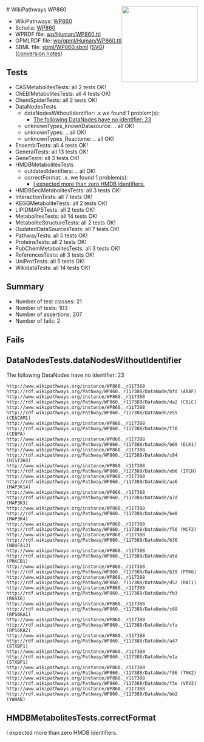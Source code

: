 <img style="float: right; width: 200px" src="../logo.png" />
# WikiPathways WP860

* WikiPathways: [WP860](https://identifiers.org/wikipathways:WP860)
* Scholia: [WP860](https://scholia.toolforge.org/wikipathways/WP860)
* WPRDF file: [wp/Human/WP860.ttl](../wp/Human/WP860.ttl)
* GPMLRDF file: [wp/gpml/Human/WP860.ttl](../wp/gpml/Human/WP860.ttl)
* SBML file: [sbml/WP860.sbml](../sbml/WP860.sbml) ([SVG](../sbml/WP860.svg)) ([conversion notes](../sbml/WP860.txt))

## Tests
* CASMetabolitesTests: all 2 tests OK!
* ChEBIMetabolitesTests: all 4 tests OK!
* ChemSpiderTests: all 2 tests OK!
* DataNodesTests
    * dataNodesWithoutIdentifier: .x we found 1 problem(s):
        * [The following DataNodes have no identifier: 23](#8792c4b2)
    * unknownTypes_knownDatasource: .. all OK!
    * unknownTypes: .. all OK!
    * unknownTypes_Reactome: .. all OK!
* EnsemblTests: all 4 tests OK!
* GeneralTests: all 13 tests OK!
* GeneTests: all 3 tests OK!
* HMDBMetabolitesTests
    * outdatedIdentifiers: .. all OK!
    * correctFormat: .x. we found 1 problem(s):
        * [I expected more than zero HMDB identifiers.](#ad154c1e)
* HMDBSecMetabolitesTests: all 3 tests OK!
* InteractionTests: all 7 tests OK!
* KEGGMetaboliteTests: all 2 tests OK!
* LIPIDMAPSTests: all 2 tests OK!
* MetabolitesTests: all 14 tests OK!
* MetaboliteStructureTests: all 2 tests OK!
* OudatedDataSourcesTests: all 7 tests OK!
* PathwayTests: all 5 tests OK!
* ProteinsTests: all 2 tests OK!
* PubChemMetabolitesTests: all 3 tests OK!
* ReferencesTests: all 3 tests OK!
* UniProtTests: all 5 tests OK!
* WikidataTests: all 14 tests OK!


## Summary

* Number of test classes: 21
* Number of tests: 103
* Number of assertions: 207
* Number of fails: 2

## Fails

<a name="8792c4b2" />

## DataNodesTests.dataNodesWithoutIdentifier

The following DataNodes have no identifier: 23
```
http://www.wikipathways.org/instance/WP860._r117388 http://rdf.wikipathways.org/Pathway/WP860._r117388/DataNode/bfd (ARAF)
http://www.wikipathways.org/instance/WP860._r117388 http://rdf.wikipathways.org/Pathway/WP860._r117388/DataNode/da2 (CBLC)
http://www.wikipathways.org/instance/WP860._r117388 http://rdf.wikipathways.org/Pathway/WP860._r117388/DataNode/e55 (CEACAM1)
http://www.wikipathways.org/instance/WP860._r117388 http://rdf.wikipathways.org/Pathway/WP860._r117388/DataNode/f70 (CEBPA)
http://www.wikipathways.org/instance/WP860._r117388 http://rdf.wikipathways.org/Pathway/WP860._r117388/DataNode/b69 (ELK1)
http://www.wikipathways.org/instance/WP860._r117388 http://rdf.wikipathways.org/Pathway/WP860._r117388/DataNode/c84 (HIST3H3)
http://www.wikipathways.org/instance/WP860._r117388 http://rdf.wikipathways.org/Pathway/WP860._r117388/DataNode/eb6 (ITCH)
http://www.wikipathways.org/instance/WP860._r117388 http://rdf.wikipathways.org/Pathway/WP860._r117388/DataNode/aa6 (MAP3K14)
http://www.wikipathways.org/instance/WP860._r117388 http://rdf.wikipathways.org/Pathway/WP860._r117388/DataNode/a7d (MAP3K3)
http://www.wikipathways.org/instance/WP860._r117388 http://rdf.wikipathways.org/Pathway/WP860._r117388/DataNode/be8 (MAP3K4)
http://www.wikipathways.org/instance/WP860._r117388 http://rdf.wikipathways.org/Pathway/WP860._r117388/DataNode/f50 (MCF2)
http://www.wikipathways.org/instance/WP860._r117388 http://rdf.wikipathways.org/Pathway/WP860._r117388/DataNode/b36 (NDUFA13)
http://www.wikipathways.org/instance/WP860._r117388 http://rdf.wikipathways.org/Pathway/WP860._r117388/DataNode/a5d (PRKCB1)
http://www.wikipathways.org/instance/WP860._r117388 http://rdf.wikipathways.org/Pathway/WP860._r117388/DataNode/b19 (PTK6)
http://www.wikipathways.org/instance/WP860._r117388 http://rdf.wikipathways.org/Pathway/WP860._r117388/DataNode/d52 (RAC1)
http://www.wikipathways.org/instance/WP860._r117388 http://rdf.wikipathways.org/Pathway/WP860._r117388/DataNode/fb3 (RGS16)
http://www.wikipathways.org/instance/WP860._r117388 http://rdf.wikipathways.org/Pathway/WP860._r117388/DataNode/c69 (RPS6KA1)
http://www.wikipathways.org/instance/WP860._r117388 http://rdf.wikipathways.org/Pathway/WP860._r117388/DataNode/cfa (RPS6KA2)
http://www.wikipathways.org/instance/WP860._r117388 http://rdf.wikipathways.org/Pathway/WP860._r117388/DataNode/a47 (STXBP1)
http://www.wikipathways.org/instance/WP860._r117388 http://rdf.wikipathways.org/Pathway/WP860._r117388/DataNode/e1a (STXBP1)
http://www.wikipathways.org/instance/WP860._r117388 http://rdf.wikipathways.org/Pathway/WP860._r117388/DataNode/f86 (TNK2)
http://www.wikipathways.org/instance/WP860._r117388 http://rdf.wikipathways.org/Pathway/WP860._r117388/DataNode/f3e (VAV2)
http://www.wikipathways.org/instance/WP860._r117388 http://rdf.wikipathways.org/Pathway/WP860._r117388/DataNode/bb2 (YWHAB)
```

<a name="ad154c1e" />

## HMDBMetabolitesTests.correctFormat

I expected more than zero HMDB identifiers.
